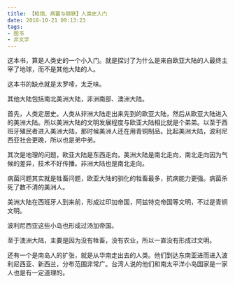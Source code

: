 ```yaml
---
title: 【枪炮、病菌与钢铁】人类史入门
date: 2018-10-21 09:13:23
tags:
- 图书
- 非文学
---
```


这本书，算是人类史的一个小入门。就是探讨了为什么是来自欧亚大陆的人最终主宰了地球，而不是其他大陆的人。

这本书的缺点就是太罗嗦，太乏味。

其他大陆包括南北美洲大陆，非洲南部、澳洲大陆。

首先，人类定居史。人类从非洲大陆走出来先到的欧亚大陆，然后从欧亚大陆进入的美洲大陆。所以美洲大陆的文明发展程度与欧亚大陆相比就是个弟弟。以至于西班牙殖民者进入美洲大陆，那时候美洲人还在用青铜制品。比起美洲大陆，波利尼西亚社会更晚，所以也是弟中弟。

其次是地理的问题，欧亚大陆是东西走向，美洲大陆是南北走向，南北走向因为气候的差异，技术不好传播。非洲大陆也是南北走向。

病菌问题其实就是牲畜问题，欧亚大陆的驯化的牲畜最多，抗病能力更强。病菌杀死了数不清的美洲人。

美洲大陆在西班牙人到来前，形成过印加帝国，阿兹特克帝国等文明，不过是青铜文明。

波利尼西亚这些小岛也形成过汤加帝国。

至于澳洲大陆，主要是因为没有牲畜，没有农业，所以一直没有形成过文明。

还有一个是南岛人的扩张，就是从华南走出去的人类。他们到达东南亚进而进入波利尼西亚、新西兰，分布范围非常广。台湾人说的他们和南太平洋小岛国家是一家人也是有一定道理的。
